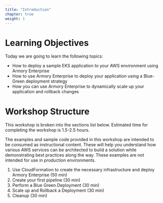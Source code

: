 ```yaml
---
title: "Introduction"
chapter: true
weight: 1
---
```


# Learning Objectives
Today we are going to learn the following topics:

- How to deploy a sample EKS application to your AWS environment using Armory Enterprise
- How to use Armory Enterprise to deploy your application using a Blue-Green deployment strategy
- How you can use Armory Enterprise to dynamically scale up your application and rollback changes

# Workshop Structure

This workshop is broken into the sections list below.  Estimated time for completing the workshop is 1.5-2.5 hours.

The examples and sample code provided in this workshop are intended to be consumed as instructional content. These will help you understand how various AWS services can be architected to build a solution while demonstrating best practices along the way. These examples are not intended for use in production environments.

1. Use CloudFormation to create the necessary infrastructure and deploy Armory Enterprise (50 min)
1. Create your first pipeline (30 min) 
1. Perform a Blue Green Deployment (30 min)
1. Scale up and Rollback a Deployment (30 min)
1. Cleanup (30 min)
